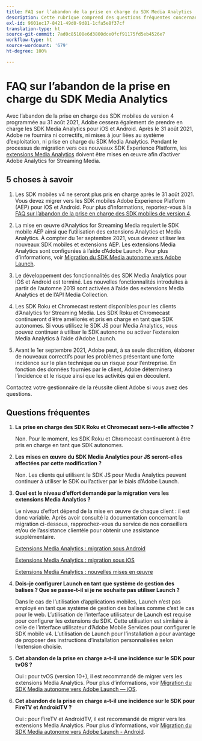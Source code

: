 ```yaml
---
title: FAQ sur l’abandon de la prise en charge du SDK Media Analytics
description: Cette rubrique comprend des questions fréquentes concernant l’abandon de la prise en charge des SDK Media Analytics.
exl-id: 9601ec17-8421-49d0-9d81-1cfa5e8f37cf
translation-type: ht
source-git-commit: 7ad0c85108e6d3800dce0fcf91175fd5eb4526e7
workflow-type: ht
source-wordcount: '679'
ht-degree: 100%

---
```


# FAQ sur l’abandon de la prise en charge du SDK Media Analytics

Avec l’abandon de la prise en charge des SDK mobiles de version 4 programmée au 31 août 2021, Adobe cessera également de prendre en charge les SDK Media Analytics pour iOS et Android. Après le 31 août 2021, Adobe ne fournira ni correctifs, ni mises à jour liées au système d’exploitation, ni prise en charge du SDK Media Analytics.  Pendant le processus de migration vers ces nouveaux SDK Experience Platform, les [extensions Media Analytics](https://aep-sdks.gitbook.io/docs/using-mobile-extensions/adobe-media-analytics) doivent être mises en œuvre afin d’activer Adobe Analytics for Streaming Media.

## 5 choses à savoir

1. Les SDK mobiles v4 ne seront plus pris en charge après le 31 août 2021. Vous devez migrer vers les SDK mobiles Adobe Experience Platform (AEP) pour iOS et Android. Pour plus d’informations, reportez-vous à la [FAQ sur l’abandon de la prise en charge des SDK mobiles de version 4](https://aep-sdks.gitbook.io/docs/version-4-sdk-end-of-support-faq).

1. La mise en œuvre d’Analytics for Streaming Media requiert le SDK mobile AEP ainsi que l’utilisation des extensions Analytics et Media Analytics. À compter du 1er septembre 2021, vous devrez utiliser les nouveaux SDK mobiles et extensions AEP.  Les extensions Media Analytics sont configurées à l’aide d’Adobe Launch.  Pour plus d’informations, voir [Migration du SDK Media autonome vers Adobe Launch](https://docs.adobe.com/content/help/fr-FR/media-analytics/using/sdk-implement/sdk-to-launch/sdk-to-launch-migration.html).

1. Le développement des fonctionnalités des SDK Media Analytics pour iOS et Android est terminé.  Les nouvelles fonctionnalités introduites à partir de l’automne 2019 sont activées à l’aide des extensions Media Analytics et de l’API Media Collection.

1. Les SDK Roku et Chromecast restent disponibles pour les clients d’Analytics for Streaming Media. Les SDK Roku et Chromecast continueront d’être améliorés et pris en charge en tant que SDK autonomes.  Si vous utilisez le SDK JS pour Media Analytics, vous pouvez continuer à utiliser le SDK autonome ou activer l’extension Media Analytics à l’aide d’Adobe Launch.

1. Avant le 1er septembre 2021, Adobe peut, à sa seule discrétion, élaborer de nouveaux correctifs pour les problèmes présentant une forte incidence sur le plan technique ou un risque pour l’entreprise. En fonction des données fournies par le client, Adobe déterminera l’incidence et le risque ainsi que les activités qui en découlent.

Contactez votre gestionnaire de la réussite client Adobe si vous avez des questions.

## Questions fréquentes

1. **La prise en charge des SDK Roku et Chromecast sera-t-elle affectée ?&#x200B;**

   Non.  Pour le moment, les SDK Roku et Chromecast continueront à être pris en charge en tant que SDK autonomes.

1. **Les mises en œuvre du SDK Media Analytics pour JS seront-elles affectées par cette modification ?&#x200B;**

   Non.  Les clients qui utilisent le SDK JS pour Media Analytics peuvent continuer à utiliser le SDK ou l’activer par le biais d’Adobe Launch.
&#x200B;
1. **Quel est le niveau d’effort demandé par la migration vers les extensions Media Analytics ?&#x200B;**

   Le niveau d’effort dépend de la mise en œuvre de chaque client : il est donc variable.  Après avoir consulté la documentation concernant la migration ci-dessous, rapprochez-vous du service de nos conseillers et/ou de l’assistance clientèle pour obtenir une assistance supplémentaire.

   [Extensions Media Analytics : migration sous Android](https://docs.adobe.com/content/help/fr-FR/media-analytics/using/sdk-implement/sdk-to-launch/sdk-to-launch-migration-platforms/sdk-to-launch-migration-android.html)

   [Extensions Media Analytics : migration sous iOS](https://docs.adobe.com/content/help/fr-FR/media-analytics/using/sdk-implement/sdk-to-launch/sdk-to-launch-migration-platforms/sdk-to-launch-migration-ios.html)

   [Extensions Media Analytics : nouvelles mises en œuvre](https://aep-sdks.gitbook.io/docs/using-mobile-extensions/adobe-media-analytics)

1. **Dois-je configurer Launch en tant que système de gestion des balises ? Que se passe-t-il si je ne souhaite pas utiliser Launch ?**

   Dans le cas de l’utilisation d’applications mobiles, Launch n’est pas employé en tant que système de gestion des balises comme c’est le cas pour le web.  L’utilisation de l’interface utilisateur de Launch est requise pour configurer les extensions du SDK. Cette utilisation est similaire à celle de l’interface utilisateur d’Adobe Mobile Services pour configurer le SDK mobile v4. L’utilisation de Launch pour l’installation a pour avantage de proposer des instructions d’installation personnalisées selon l’extension choisie.

1. **Cet abandon de la prise en charge a-t-il une incidence sur le SDK pour tvOS ?**

   Oui : pour tvOS (version 10+), il est recommandé de migrer vers les extensions Media Analytics.  Pour plus d’informations, voir [Migration du SDK Media autonome vers Adobe Launch — iOS](https://docs.adobe.com/content/help/fr-FR/media-analytics/using/sdk-implement/sdk-to-launch/sdk-to-launch-migration-platforms/sdk-to-launch-migration-ios.html).

1. **Cet abandon de la prise en charge a-t-il une incidence sur le SDK pour FireTV et AndroidTV ?&#x200B;**

   Oui : pour FireTV et AndroidTV, il est recommandé de migrer vers les extensions Media Analytics.  Pour plus d’informations, voir [Migration du SDK Media autonome vers Adobe Launch - Android](https://docs.adobe.com/content/help/fr-FR/media-analytics/using/sdk-implement/sdk-to-launch/sdk-to-launch-migration-platforms/sdk-to-launch-migration-android.html).
